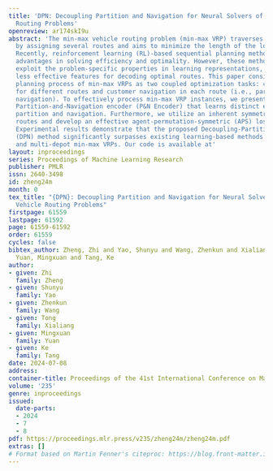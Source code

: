 ```yaml
---
title: 'DPN: Decoupling Partition and Navigation for Neural Solvers of Min-max Vehicle
  Routing Problems'
openreview: ar174skI9u
abstract: 'The min-max vehicle routing problem (min-max VRP) traverses all given customers
  by assigning several routes and aims to minimize the length of the longest route.
  Recently, reinforcement learning (RL)-based sequential planning methods have exhibited
  advantages in solving efficiency and optimality. However, these methods fail to
  exploit the problem-specific properties in learning representations, resulting in
  less effective features for decoding optimal routes. This paper considers the sequential
  planning process of min-max VRPs as two coupled optimization tasks: customer partition
  for different routes and customer navigation in each route (i.e., partition and
  navigation). To effectively process min-max VRP instances, we present a novel attention-based
  Partition-and-Navigation encoder (P&N Encoder) that learns distinct embeddings for
  partition and navigation. Furthermore, we utilize an inherent symmetry in decoding
  routes and develop an effective agent-permutation-symmetric (APS) loss function.
  Experimental results demonstrate that the proposed Decoupling-Partition-Navigation
  (DPN) method significantly surpasses existing learning-based methods in both single-depot
  and multi-depot min-max VRPs. Our code is available at'
layout: inproceedings
series: Proceedings of Machine Learning Research
publisher: PMLR
issn: 2640-3498
id: zheng24m
month: 0
tex_title: "{DPN}: Decoupling Partition and Navigation for Neural Solvers of Min-max
  Vehicle Routing Problems"
firstpage: 61559
lastpage: 61592
page: 61559-61592
order: 61559
cycles: false
bibtex_author: Zheng, Zhi and Yao, Shunyu and Wang, Zhenkun and Xialiang, Tong and
  Yuan, Mingxuan and Tang, Ke
author:
- given: Zhi
  family: Zheng
- given: Shunyu
  family: Yao
- given: Zhenkun
  family: Wang
- given: Tong
  family: Xialiang
- given: Mingxuan
  family: Yuan
- given: Ke
  family: Tang
date: 2024-07-08
address:
container-title: Proceedings of the 41st International Conference on Machine Learning
volume: '235'
genre: inproceedings
issued:
  date-parts:
  - 2024
  - 7
  - 8
pdf: https://proceedings.mlr.press/v235/zheng24m/zheng24m.pdf
extras: []
# Format based on Martin Fenner's citeproc: https://blog.front-matter.io/posts/citeproc-yaml-for-bibliographies/
---
```

